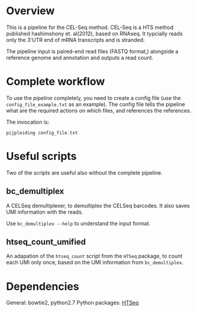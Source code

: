 Overview
==========
This is a pipeline for the CEL-Seq method.
CEL-Seq is a HTS method published hashimshony et. al(2012), based on RNAseq. 
It typcially reads only the 3'UTR end of mRNA transcripts and is stranded.

The pipeline input is paired-end read files (FASTQ format,) alongside a reference genome and annotation and outputs a read count.

Complete workflow
=================
To use the pipeline completely, you need to create a config file (use the
`config_file_example.txt` as an example). The config file tells the pipeline
what are the required actions on which files, and references the references.

The invocation is:

    pijpleiding config_file.txt

Useful scripts
==============
Two of the scripts are useful also without the complete pipeline.

bc_demultiplex
--------------
A CELSeq demultiplexer, to demultiplex the CELSeq barcodes. It also
saves UMI information with the reads.

Use `bc_demultiplex --help` to understand the input format.

htseq_count_umified
-------------------
An adapation of the `htseq_count` script from the `HTSeq` package,
to count each UMI only once,
based on the UMI information from `bc_demultiplex`.


Dependencies
==============
General: bowtie2, python2.7
Python packages: [HTSeq](https://pypi.python.org/pypi/HTSeq)

